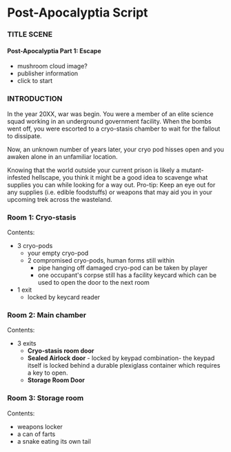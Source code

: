 # Post-Apocalyptia Script

### TITLE SCENE
#### Post-Apocalyptia Part 1: Escape
* mushroom cloud image?
* publisher information
* click to start

### INTRODUCTION

In the year 20XX, war was begin. You were a member of an elite science squad working in an underground government facility. When the bombs went off, you were escorted to a cryo-stasis chamber to wait for the fallout to dissipate.

Now, an unknown number of years later, your cryo pod hisses open and you awaken alone in an unfamiliar location.

Knowing that the world outside your current prison is likely a mutant-infested hellscape, you think it might be a good idea to scavenge what supplies you can while looking for a way out. Pro-tip: Keep an eye out for any supplies (i.e. edible foodstuffs) or weapons that may aid you in your upcoming trek across the wasteland.

### Room 1: Cryo-stasis

Contents:  
* 3 cryo-pods
  * your empty cryo-pod
  * 2 compromised cryo-pods, human forms still within
    * pipe hanging off damaged cryo-pod can be taken by player
    * one occupant's corpse still has a facility keycard which can be used to open the door to the next room
* 1 exit
  * locked by keycard reader


### Room 2: Main chamber

Contents:
* 3 exits
  * **Cryo-stasis room door**
  * **Sealed Airlock door** - locked by keypad combination- the keypad itself is locked behind a durable plexiglass container which requires a key to open.
  * **Storage Room Door**


### Room 3: Storage room

Contents:

* weapons locker
* a can of farts
* a snake eating its own tail
